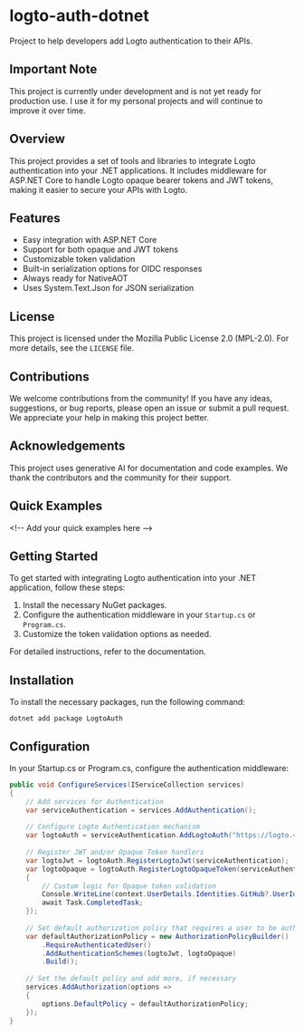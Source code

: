 # logto-auth-dotnet

Project to help developers add Logto authentication to their APIs.

## Important Note
This project is currently under development and is not yet ready for production use. I use it for my personal projects and will continue to improve it over time.

## Overview

This project provides a set of tools and libraries to integrate Logto authentication into your .NET applications. It includes middleware for ASP.NET Core to handle Logto opaque bearer tokens and JWT tokens, making it easier to secure your APIs with Logto.

## Features

- Easy integration with ASP.NET Core
- Support for both opaque and JWT tokens
- Customizable token validation
- Built-in serialization options for OIDC responses
- Always ready for NativeAOT
- Uses System.Text.Json for JSON serialization

## License

This project is licensed under the Mozilla Public License 2.0 (MPL-2.0). For more details, see the `LICENSE` file.

## Contributions

We welcome contributions from the community! If you have any ideas, suggestions, or bug reports, please open an issue or submit a pull request. We appreciate your help in making this project better.

## Acknowledgements

This project uses generative AI for documentation and code examples. We thank the contributors and the community for their support.

## Quick Examples

\<!-- Add your quick examples here -->

## Getting Started

To get started with integrating Logto authentication into your .NET application, follow these steps:

1. Install the necessary NuGet packages.
2. Configure the authentication middleware in your `Startup.cs` or `Program.cs`.
3. Customize the token validation options as needed.

For detailed instructions, refer to the documentation.

## Installation

To install the necessary packages, run the following command:

```shell
dotnet add package LogtoAuth
```

## Configuration
In your Startup.cs or Program.cs, configure the authentication middleware:

```csharp
public void ConfigureServices(IServiceCollection services)
{
    // Add services for Authentication
    var serviceAuthentication = services.AddAuthentication();
    
    // Configure Logto Authentication mechanism
    var logtoAuth = serviceAuthentication.AddLogtoAuth("https://logto.<your-domain>");
    
    // Register JWT and/or Opaque Token handlers
    var logtoJwt = logtoAuth.RegisterLogtoJwt(serviceAuthentication);
    var logtoOpaque = logtoAuth.RegisterLogtoOpaqueToken(serviceAuthentication, async context =>
    {
        // Custom logic for Opaque token validation
        Console.WriteLine(context.UserDetails.Identities.GitHub?.UserId);
        await Task.CompletedTask;
    });
    
    // Set default authorization policy that requires a user to be authenticated using ApiTokenSchemeHandler, JWT, or Opaque tokens
    var defaultAuthorizationPolicy = new AuthorizationPolicyBuilder()
        .RequireAuthenticatedUser()
        .AddAuthenticationSchemes(logtoJwt, logtoOpaque)
        .Build();
    
    // Set the default policy and add more, if necessary
    services.AddAuthorization(options => 
    {
        options.DefaultPolicy = defaultAuthorizationPolicy;
    });
}
```
